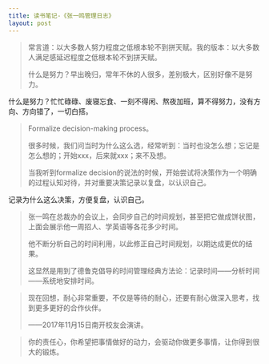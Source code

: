 ```yaml
---
title: 读书笔记-《张一鸣管理日志》
layout: post
---
```


> 常言道：以大多数人努力程度之低根本轮不到拼天赋。我的版本：以大多数人满足感延迟程度之低根本轮不到拼天赋。
>
> 什么是努力？早出晚归，常年不休的人很多，差别极大，区别好像不是努力。

什么是努力？忙忙碌碌、废寝忘食、一刻不得闲、熬夜加班，算不得努力，没有方向、方向错了，一切白搭。

> Formalize decision-making process。
>
> 很多时候，我们问当时为什么这么选，经常听到：当时也没怎么想；忘记是怎么想的；开始xxx，后来就xxx；来不及想。
>
> 当我听到formalize decision的说法的时候，开始尝试将决策作为一个明确的过程认知对待，并对重要决策记录以复盘，以认识自己。

记录为什么这么决策，方便复盘，认识自己。

> 张一鸣在总裁办的会议上，会同步自己的时间规划，甚至把它做成饼状图，上面会展示他一周招人、学英语等各花多少时间。
>
> 他不断分析自己的时间利用，以此修正自己时间规划，以期达成更优的结果。
>
> 这显然是用到了德鲁克倡导的时间管理经典方法论：记录时间——分析时间——系统地安排时间。

> 现在回想，耐心非常重要，不仅是等待的耐心，还要有耐心做深入思考，找到更多更好的合作伙伴。
>
> ——2017年11月15日南开校友会演讲。

> 你的责任心，你希望把事情做好的动力，会驱动你做更多事情，让你得到很大的锻炼。
